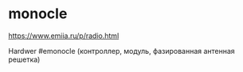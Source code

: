 # monocle

https://www.emiia.ru/p/radio.html

Hardwer #emonocle (контроллер, модуль, фазированная антенная решетка)


